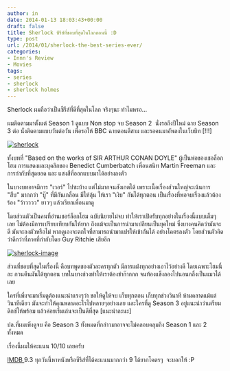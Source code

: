 ```yaml
---
author: in
date: 2014-01-13 18:03:43+00:00
draft: false
title: Sherlock ซีรีส์ที่ชอบที่สุดในโลกตอนนี้ :D
type: post
url: /2014/01/sherlock-the-best-series-ever/
categories:
- Innn's Review
- Movies
tags:
- series
- sherlock
- sherlock holmes
---
```


Sherlock ผมถือว่าเป็นซีรีส์ที่ดีที่สุดในโลก จริงๆนะ ทำไมหรอ...

ผมติดตามมาตั้งแต่ Season 1 ดูแบบ Non stop จบ Season 2  นั่งรอถึงปีใหม่ ฉาย Season 3 ต่อ นั่งติดตามแบบวันต่อวัน เพื่อรอให้ BBC ฉายตอนตีสาม และรอคนมาอัพลงในเว็บบิท [!!!]

[![sherlock](https://www.cyruszhang.com/wp-content/uploads/2014/01/sherlock.3x03.his_last_vow.hdtv_x264-fov.mp4_snapshot_00.06.11_2014.01.14_00.54.19.jpg)
](https://www.cyruszhang.com/wp-content/uploads/2014/01/sherlock.3x03.his_last_vow.hdtv_x264-fov.mp4_snapshot_00.06.11_2014.01.14_00.54.19.jpg)

<!-- more -->

ทั้งบทที่ "Based on the works of SIR ARTHUR CONAN DOYLE" ผู้เป็นพ่อของเชอล็อกโฮม การแสดงและบุคลิกของ Benedict Cumberbatch เพื่อนสนิท Martin Freeman และการกำกับที่สุดยอด และ แสงสีที่ออกแบบมาได้อย่างลงตัว

ในบางบทอาจมีการ "เวอร์" ไปซะบ้าง แต่ไม่มากจนสังเกตได้ เพราะเนื้อเรื่องส่วนใหญ่จะเน้นการ "สืบ" มากกว่า "บู๊" ที่มีกันเกลื่อน มีให้ลุ้น ให้เรา "เงิบ" กันได้ทุกตอน เป็นเรื่องที่พอจบเรื่องแล้วต้องร้อง "ว้าวววว" ยาวๆ แล้วเรียกเพื่อนมาดู

โดยส่วนตัวเป็นคนที่อ่านเชอร์ล็อกโฮม ฉบับนิยายไม่จบ ทำให้เราเปิดรับทุกอย่างในเรื่องนี้แบบเต็มๆเลย ไม่ต้องมีการเปรียบเทียบกันให้ยาก ถึงแม้จะเป็นการนำมาเปลียนเป็นยุคใหม่ ซึ่งบางคนคิดว่ามันจะดี มันจะลงตัวหรือไม่ หากดูเองจะตกใจที่สามารถนำมาแปรให้เข้ากันได้ อย่างโคตรลงตัว โดยส่วนตัวคิดว่าดีกว่าที่ภาคที่กำกับโดย Guy Ritchie เสียอีก

[![sherlock-image](https://www.cyruszhang.com/wp-content/uploads/2014/01/sherlock-image.jpg)
](https://www.cyruszhang.com/wp-content/uploads/2014/01/sherlock-image.jpg)

ส่วนที่ชอบที่สุดในเรื่องนี้ คือบทพูดของตัวละครทุกตัว มีการแฝงทุกอย่างเอาไว้อย่างดี โดยเฉพาะโฮมนี่ละ กวนตีนมันได้ทุกตอน บทในบางช่วงทำให้เราต้องขำก๊ากกก จนท้องแข็งลองไปนอนกลิ้งเป็นแมวได้เลย

ใครที่เพิ่งจะมาเริ่มดูต้องแนะนำแรงๆว่า ขอให้ดูให้จบ เก็บทุกตอน เก็บทุกช่วงวินาที ห้ามคลาดแม้แต่วินาทีเดียว มันจะทำให้คุณพลาดอะไรไปหลายๆอย่างเลย และใครที่ดู Season 3 อยู่แนะนำว่าเตรียมดิกซ์ให้พร้อม แล้วค่อยเริ่มเล่นจะเป็นดีที่สุด [แนะนำละนะ]

ปล.ที่ผมเพิ่งดูจบ คือ Season 3 ทั้งหมดที่กล่าวมาอาจจะไม่คลอบคลุมถึง Season 1 และ 2 ทั้งหมด

เรื่องนี้ผมให้คะแนน 10/10 เลยครับ

[IMDB ](http://www.imdb.com/title/tt1475582/)9.3 ทุกวันนี้หาหนังหรือซีรีส์ที่ได้คะแนนมากกว่า 9 ได้ยากโคตรๆ  จะบอกให้ :P
